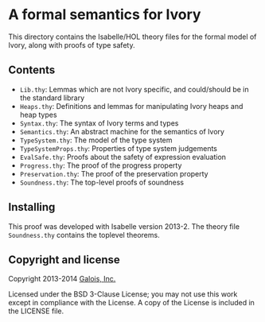 # A formal semantics for Ivory 

This directory contains the Isabelle/HOL theory files for the
formal model of Ivory, along with proofs of type safety.

## Contents

* `Lib.thy`:  Lemmas which are not Ivory specific, and could/should be
  in the standard library
* `Heaps.thy`:  Definitions and lemmas for manipulating Ivory heaps and heap types 
* `Syntax.thy`:  The syntax of Ivory terms and types
* `Semantics.thy`:  An abstract machine for the semantics of Ivory
* `TypeSystem.thy`:  The model of the type system 
* `TypeSystemProps.thy`:  Properties of type system judgements 
* `EvalSafe.thy`:  Proofs about the safety of expression evaluation 
* `Progress.thy`:  The proof of the progress property 
* `Preservation.thy`:  The proof of the preservation property 
* `Soundness.thy`:  The top-level proofs of soundness 

## Installing

This proof was developed with Isabelle version 2013-2.  The theory
file `Soundness.thy` contains the toplevel theorems.

## Copyright and license
Copyright 2013-2014 [Galois, Inc.][galois]

Licensed under the BSD 3-Clause License; you may not use this work except in
compliance with the License. A copy of the License is included in the LICENSE
file.

[ivory]: http://github.com/GaloisInc/ivory
[galois]: http://galois.com
